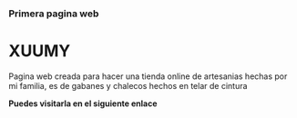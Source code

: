### Primera pagina web

# XUUMY
Pagina web creada para hacer una tienda online de artesanias hechas por mi familia, es de gabanes y chalecos hechos en telar de cintura

**Puedes visitarla en el siguiente enlace**
